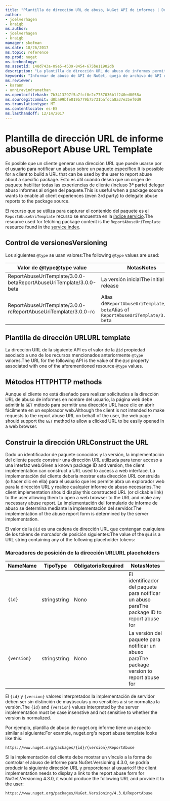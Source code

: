 ```yaml
---
title: "Plantilla de dirección URL de abuso, NuGet API de informes | Documentos de Microsoft"
author:
- joelverhagen
- kraigb
ms.author:
- joelverhagen
- kraigb
manager: skofman
ms.date: 10/26/2017
ms.topic: reference
ms.prod: nuget
ms.technology: 
ms.assetid: 148d743a-09e5-4539-8454-675be11902db
description: "La plantilla de dirección URL de abuso de informes permite a los clientes mostrar un vínculo de abuso del informe en su interfaz de usuario."
keywords: "Informar de abuso de API de NuGet, queja de archivo de API de NuGet, plantilla de dirección URL de informe NuGet.org"
ms.reviewer:
- karann
- unniravindranathan
ms.openlocfilehash: 7b3413297f5a7fcf0e2c7757036b1f240ed0058a
ms.sourcegitcommit: d0ba99bfe019b779b75731bafdca8a37e35ef0d9
ms.translationtype: MT
ms.contentlocale: es-ES
ms.lasthandoff: 12/14/2017
---
```

# <a name="report-abuse-url-template"></a><span data-ttu-id="15ee4-104">Plantilla de dirección URL de informe abuso</span><span class="sxs-lookup"><span data-stu-id="15ee4-104">Report Abuse URL Template</span></span>

<span data-ttu-id="15ee4-105">Es posible que un cliente generar una dirección URL que puede usarse por el usuario para notificar un abuso sobre un paquete específico.</span><span class="sxs-lookup"><span data-stu-id="15ee4-105">It is possible for a client to build a URL that can be used by the user to report abuse about a specific package.</span></span> <span data-ttu-id="15ee4-106">Esto es útil cuando desea que un origen de paquete habilitar todas las experiencias de cliente (incluso 3ª parte) delegar abuso informes al origen del paquete.</span><span class="sxs-lookup"><span data-stu-id="15ee4-106">This is useful when a package source wants to enable all client experiences (even 3rd party) to delegate abuse reports to the package source.</span></span>

<span data-ttu-id="15ee4-107">El recurso que se utiliza para capturar el contenido del paquete es el `ReportAbuseUriTemplate` recurso se encuentra en la [índice servicio](service-index.md).</span><span class="sxs-lookup"><span data-stu-id="15ee4-107">The resource used for fetching package content is the `ReportAbuseUriTemplate` resource found in the [service index](service-index.md).</span></span>

## <a name="versioning"></a><span data-ttu-id="15ee4-108">Control de versiones</span><span class="sxs-lookup"><span data-stu-id="15ee4-108">Versioning</span></span>

<span data-ttu-id="15ee4-109">Los siguientes `@type` se usan valores:</span><span class="sxs-lookup"><span data-stu-id="15ee4-109">The following `@type` values are used:</span></span>

<span data-ttu-id="15ee4-110">Valor de @type</span><span class="sxs-lookup"><span data-stu-id="15ee4-110">@type value</span></span>                       | <span data-ttu-id="15ee4-111">Notas</span><span class="sxs-lookup"><span data-stu-id="15ee4-111">Notes</span></span>
--------------------------------- | -----
<span data-ttu-id="15ee4-112">ReportAbuseUriTemplate/3.0.0-beta</span><span class="sxs-lookup"><span data-stu-id="15ee4-112">ReportAbuseUriTemplate/3.0.0-beta</span></span> | <span data-ttu-id="15ee4-113">La versión inicial</span><span class="sxs-lookup"><span data-stu-id="15ee4-113">The initial release</span></span>
<span data-ttu-id="15ee4-114">ReportAbuseUriTemplate/3.0.0-rc</span><span class="sxs-lookup"><span data-stu-id="15ee4-114">ReportAbuseUriTemplate/3.0.0-rc</span></span>   | <span data-ttu-id="15ee4-115">Alias de`ReportAbuseUriTemplate/3.0.0-beta`</span><span class="sxs-lookup"><span data-stu-id="15ee4-115">Alias of `ReportAbuseUriTemplate/3.0.0-beta`</span></span>

## <a name="url-template"></a><span data-ttu-id="15ee4-116">Plantilla de dirección URL</span><span class="sxs-lookup"><span data-stu-id="15ee4-116">URL template</span></span>

<span data-ttu-id="15ee4-117">La dirección URL de la siguiente API es el valor de la `@id` propiedad asociado a uno de los recursos mencionados anteriormente `@type` valores.</span><span class="sxs-lookup"><span data-stu-id="15ee4-117">The URL for the following API is the value of the `@id` property associated with one of the aforementioned resource `@type` values.</span></span>

## <a name="http-methods"></a><span data-ttu-id="15ee4-118">Métodos HTTP</span><span class="sxs-lookup"><span data-stu-id="15ee4-118">HTTP methods</span></span>

<span data-ttu-id="15ee4-119">Aunque el cliente no está diseñado para realizar solicitudes a la dirección URL de abuso de informes en nombre del usuario, la página web debe admitir la `GET` método para permitir una dirección URL hace clic en abrir fácilmente en un explorador web.</span><span class="sxs-lookup"><span data-stu-id="15ee4-119">Although the client is not intended to make requests to the report abuse URL on behalf of the user, the web page should support the `GET` method to allow a clicked URL to be easily opened in a web browser.</span></span>

## <a name="construct-the-url"></a><span data-ttu-id="15ee4-120">Construir la dirección URL</span><span class="sxs-lookup"><span data-stu-id="15ee4-120">Construct the URL</span></span>

<span data-ttu-id="15ee4-121">Dado un identificador de paquete conocidos y la versión, la implementación del cliente puede construir una dirección URL utilizada para tener acceso a una interfaz web.</span><span class="sxs-lookup"><span data-stu-id="15ee4-121">Given a known package ID and version, the client implementation can construct a URL used to access a web interface.</span></span> <span data-ttu-id="15ee4-122">La implementación del cliente debería mostrar esta dirección URL construida (o hacer clic en ella) para el usuario que les permite abra un explorador web para la dirección URL y realice cualquier informe de abuso necesarios.</span><span class="sxs-lookup"><span data-stu-id="15ee4-122">The client implementation should display this constructed URL (or clickable link) to the user allowing them to open a web browser to the URL and make any necessary abuse report.</span></span> <span data-ttu-id="15ee4-123">La implementación del formulario de informe de abuso se determina mediante la implementación del servidor.</span><span class="sxs-lookup"><span data-stu-id="15ee4-123">The implementation of the abuse report form is determined by the server implementation.</span></span>

<span data-ttu-id="15ee4-124">El valor de la `@id` es una cadena de dirección URL que contengan cualquiera de los tokens de marcador de posición siguientes:</span><span class="sxs-lookup"><span data-stu-id="15ee4-124">The value of the `@id` is a URL string containing any of the following placeholder tokens:</span></span>

### <a name="url-placeholders"></a><span data-ttu-id="15ee4-125">Marcadores de posición de la dirección URL</span><span class="sxs-lookup"><span data-stu-id="15ee4-125">URL placeholders</span></span>

<span data-ttu-id="15ee4-126">Name</span><span class="sxs-lookup"><span data-stu-id="15ee4-126">Name</span></span>        | <span data-ttu-id="15ee4-127">Tipo</span><span class="sxs-lookup"><span data-stu-id="15ee4-127">Type</span></span>    | <span data-ttu-id="15ee4-128">Obligatorio</span><span class="sxs-lookup"><span data-stu-id="15ee4-128">Required</span></span> | <span data-ttu-id="15ee4-129">Notas</span><span class="sxs-lookup"><span data-stu-id="15ee4-129">Notes</span></span>
----------- | ------- | -------- | -----
`{id}`      | <span data-ttu-id="15ee4-130">string</span><span class="sxs-lookup"><span data-stu-id="15ee4-130">string</span></span>  | <span data-ttu-id="15ee4-131">No</span><span class="sxs-lookup"><span data-stu-id="15ee4-131">no</span></span>       | <span data-ttu-id="15ee4-132">El identificador del paquete para notificar un abuso para</span><span class="sxs-lookup"><span data-stu-id="15ee4-132">The package ID to report abuse for</span></span>
`{version}` | <span data-ttu-id="15ee4-133">string</span><span class="sxs-lookup"><span data-stu-id="15ee4-133">string</span></span>  | <span data-ttu-id="15ee4-134">No</span><span class="sxs-lookup"><span data-stu-id="15ee4-134">no</span></span>       | <span data-ttu-id="15ee4-135">La versión del paquete para notificar un abuso para</span><span class="sxs-lookup"><span data-stu-id="15ee4-135">The package version to report abuse for</span></span>

<span data-ttu-id="15ee4-136">El `{id}` y `{version}` valores interpretados la implementación de servidor deben ser sin distinción de mayúsculas y no sensibles a si se normaliza la versión.</span><span class="sxs-lookup"><span data-stu-id="15ee4-136">The `{id}` and `{version}` values interpreted by the server implementation must be case insenstive and not sensitive to whether the version is normalized.</span></span>

<span data-ttu-id="15ee4-137">Por ejemplo, plantilla de abuso de nuget.org informe tiene un aspecto similar al siguiente:</span><span class="sxs-lookup"><span data-stu-id="15ee4-137">For example, nuget.org's report abuse template looks like this:</span></span>

```
https://www.nuget.org/packages/{id}/{version}/ReportAbuse
```

<span data-ttu-id="15ee4-138">Si la implementación del cliente debe mostrar un vínculo a la forma de controlar el abuso de informe para NuGet.Versioning 4.3.0, se podría producir la siguiente dirección URL y proporcionar al usuario:</span><span class="sxs-lookup"><span data-stu-id="15ee4-138">If the client implementation needs to display a link to the report abuse form for NuGet.Versioning 4.3.0, it would produce the following URL and provide it to the user:</span></span>

```
https://www.nuget.org/packages/NuGet.Versioning/4.3.0/ReportAbuse
```